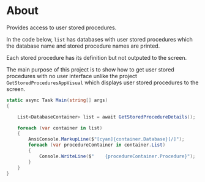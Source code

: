 ﻿# About

Provides access to user stored procedures.

In the code below, `list` has databases with user stored procedures which the database name and stored procedure names are printed.

Each stored procedure has its definition but not outputed to the screen.

The main purpose of this project is to show how to get user stored procedures with no user interface unlike the project `GetStoredProceduresAppVisual` which displays user stored procedures to the screen.

```csharp
static async Task Main(string[] args)
{

    List<DatabaseContainer> list = await GetStoredProcedureDetails();

    foreach (var container in list)
    {
        AnsiConsole.MarkupLine($"[cyan]{container.Database}[/]");
        foreach (var procedureContainer in container.List)
        {
            Console.WriteLine($"    {procedureContainer.Procedure}");
        }
    }
}
```
